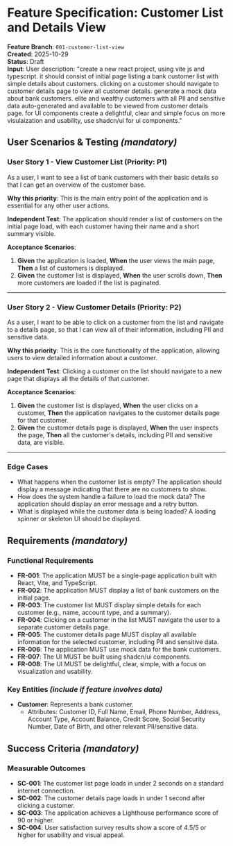 # Feature Specification: Customer List and Details View

**Feature Branch**: `001-customer-list-view`  
**Created**: 2025-10-29  
**Status**: Draft  
**Input**: User description: "create a new react project, using vite js and typescript. it should consist of initial page listing a bank customer list with simple details about customers. clicking on a customer should navigate to customer details page to view all customer details. generate a mock data about bank customers. elite and wealthy customers with all PII and sensitive data auto-generated and available to be viewed from customer details page. for UI components create a delightful, clear and simple focus on more visulaization and usability, use shadcn/ui for ui components."

## User Scenarios & Testing *(mandatory)*

### User Story 1 - View Customer List (Priority: P1)

As a user, I want to see a list of bank customers with their basic details so that I can get an overview of the customer base.

**Why this priority**: This is the main entry point of the application and is essential for any other user actions.

**Independent Test**: The application should render a list of customers on the initial page load, with each customer having their name and a short summary visible.

**Acceptance Scenarios**:

1. **Given** the application is loaded, **When** the user views the main page, **Then** a list of customers is displayed.
2. **Given** the customer list is displayed, **When** the user scrolls down, **Then** more customers are loaded if the list is paginated.

---

### User Story 2 - View Customer Details (Priority: P2)

As a user, I want to be able to click on a customer from the list and navigate to a details page, so that I can view all of their information, including PII and sensitive data.

**Why this priority**: This is the core functionality of the application, allowing users to view detailed information about a customer.

**Independent Test**: Clicking a customer on the list should navigate to a new page that displays all the details of that customer.

**Acceptance Scenarios**:

1. **Given** the customer list is displayed, **When** the user clicks on a customer, **Then** the application navigates to the customer details page for that customer.
2. **Given** the customer details page is displayed, **When** the user inspects the page, **Then** all the customer's details, including PII and sensitive data, are visible.

---

### Edge Cases

- What happens when the customer list is empty? The application should display a message indicating that there are no customers to show.
- How does the system handle a failure to load the mock data? The application should display an error message and a retry button.
- What is displayed while the customer data is being loaded? A loading spinner or skeleton UI should be displayed.

## Requirements *(mandatory)*

### Functional Requirements

- **FR-001**: The application MUST be a single-page application built with React, Vite, and TypeScript.
- **FR-002**: The application MUST display a list of bank customers on the initial page.
- **FR-003**: The customer list MUST display simple details for each customer (e.g., name, account type, and a summary).
- **FR-004**: Clicking on a customer in the list MUST navigate the user to a separate customer details page.
- **FR-005**: The customer details page MUST display all available information for the selected customer, including PII and sensitive data.
- **FR-006**: The application MUST use mock data for the bank customers.
- **FR-007**: The UI MUST be built using shadcn/ui components.
- **FR-008**: The UI MUST be delightful, clear, simple, with a focus on visualization and usability.

### Key Entities *(include if feature involves data)*

- **Customer**: Represents a bank customer.
    - Attributes: Customer ID, Full Name, Email, Phone Number, Address, Account Type, Account Balance, Credit Score, Social Security Number, Date of Birth, and other relevant PII/sensitive data.

## Success Criteria *(mandatory)*

### Measurable Outcomes

- **SC-001**: The customer list page loads in under 2 seconds on a standard internet connection.
- **SC-002**: The customer details page loads in under 1 second after clicking a customer.
- **SC-003**: The application achieves a Lighthouse performance score of 90 or higher.
- **SC-004**: User satisfaction survey results show a score of 4.5/5 or higher for usability and visual appeal.